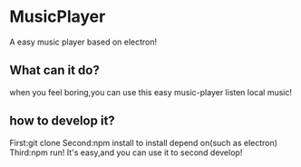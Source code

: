 # MusicPlayer
A easy music player based on electron!
## What can it do?
when you feel boring,you can use this easy music-player listen local music!
## how to develop it?
First:git clone
Second:npm install to install depend on(such as electron)
Third:npm run!
It's easy,and you can use it to second develop!

